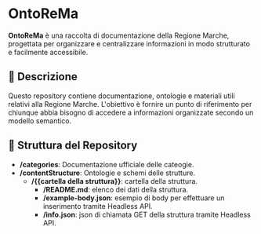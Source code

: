 # OntoReMa

**OntoReMa** è una raccolta di documentazione della Regione Marche, progettata per organizzare e centralizzare informazioni in modo strutturato e facilmente accessibile.

## 📌 Descrizione
Questo repository contiene documentazione, ontologie e materiali utili relativi alla Regione Marche. L'obiettivo è fornire un punto di riferimento per chiunque abbia bisogno di accedere a informazioni organizzate secondo un modello semantico.

## 📂 Struttura del Repository
- **/categories**: Documentazione ufficiale delle cateogie.
- **/contentStructure**: Ontologie e schemi delle strutture.
  - **/{{cartella della struttura}}**: cartella della struttura.
    - **/README.md**: elenco dei dati della struttura.
    - **/example-body.json**: esempio di body per effettuare un inserimento tramite Headless API.
    - **/info.json**: json di chiamata GET della struttura tramite Headless API.


